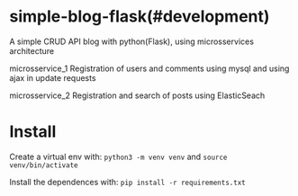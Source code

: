 # simple-blog-flask(#development)
A simple CRUD API blog with python(Flask), using microsservices architecture

microsservice_1
Registration of users and comments using mysql and using ajax in update requests

microsservice_2
Registration and search of posts using ElasticSeach

# Install
Create a virtual env with:
```python3 -m venv venv``` and
```source venv/bin/activate```

Install the dependences with:
```pip install -r requirements.txt```
